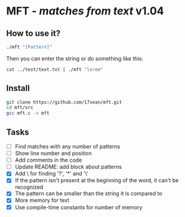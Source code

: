 # **MFT** - *matches from text* v1.04

## How to use it?

```bash
./mft "[Pattern]"
```
Then you can enter the string
or do something like this:
```bash
cat ../test/text.txt | ./mft "lorem"
```

## Install

```bash
git clone https://github.com/17sean/mft.git
cd mft/src
gcc mft.c -o mft
```

## Tasks

- [ ] Find matches with any number of patterns
- [ ] Show line number and position
- [ ] Add comments in the code
- [ ] Update README: add block about patterns
- [x] Add \ for finding '?', '\*' and '\\'
- [x] If the pattern isn't present at the beginning of the word, it can't be recognized
- [x] The pattern can be smaller than the string it is compared to
- [x] More memory for text
- [x] Use compile-time constants for number of memory
